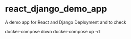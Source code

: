 # react_django_demo_app
A demo app for React and Django Deployment and to check

docker-compose down
docker-compose up -d
